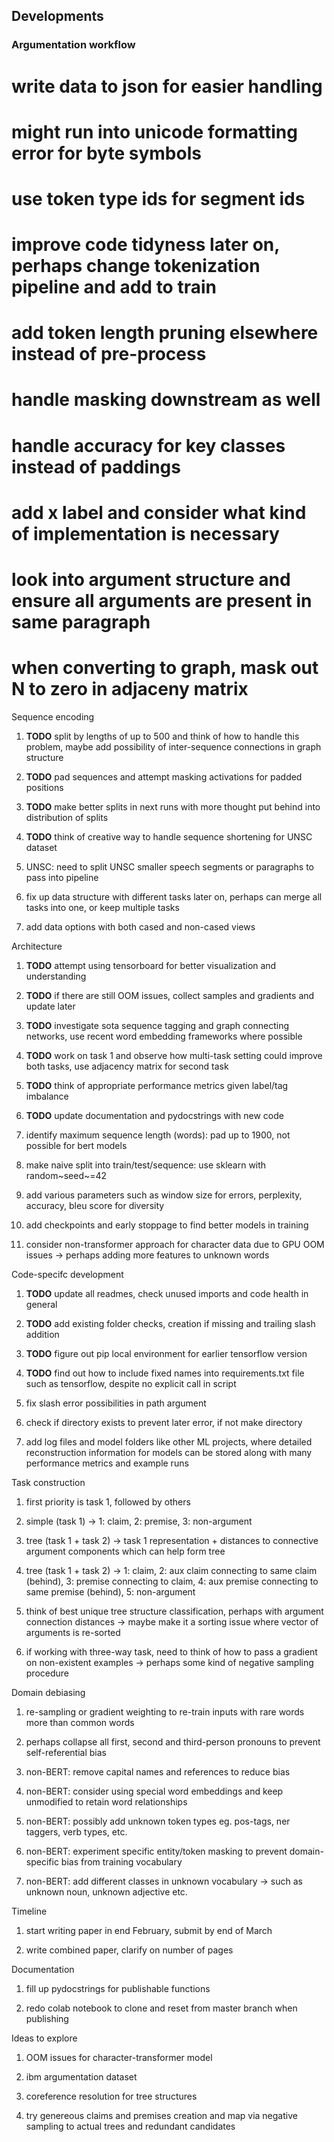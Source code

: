 Developments
------------

### Argumentation workflow

write data to json for easier handling
======================================

might run into unicode formatting error for byte symbols
========================================================

use token type ids for segment ids
==================================

improve code tidyness later on, perhaps change tokenization pipeline and add to train
=====================================================================================

add token length pruning elsewhere instead of pre-process
=========================================================

handle masking downstream as well
=================================

handle accuracy for key classes instead of paddings
===================================================

add x label and consider what kind of implementation is necessary
=================================================================

look into argument structure and ensure all arguments are present in same paragraph
===================================================================================

when converting to graph, mask out N to zero in adjaceny matrix
===============================================================

Sequence encoding

1.  **TODO** split by lengths of up to 500 and think of how
    to handle this problem, maybe add possibility of inter-sequence
    connections in graph structure

2.  **TODO** pad sequences and attempt masking activations
    for padded positions

3.  **TODO** make better splits in next runs with more
    thought put behind into distribution of splits

4.  **TODO** think of creative way to handle sequence
    shortening for UNSC dataset

5.  UNSC: need to split UNSC smaller speech segments or paragraphs to
    pass into pipeline

6.  fix up data structure with different tasks later on, perhaps can
    merge all tasks into one, or keep multiple tasks

7.  add data options with both cased and non-cased views

Architecture

1.  **TODO** attempt using tensorboard for better
    visualization and understanding

2.  **TODO** if there are still OOM issues, collect samples
    and gradients and update later

3.  **TODO** investigate sota sequence tagging and graph
    connecting networks, use recent word embedding frameworks where
    possible

4.  **TODO** work on task 1 and observe how multi-task
    setting could improve both tasks, use adjacency matrix for second
    task

5.  **TODO** think of appropriate performance metrics given
    label/tag imbalance

6.  **TODO** update documentation and pydocstrings with new
    code

7.  identify maximum sequence length (words): pad up to 1900, not
    possible for bert models

8.  make naive split into train/test/sequence: use sklearn with
    random~seed~=42

9.  add various parameters such as window size for errors, perplexity,
    accuracy, bleu score for diversity

10. add checkpoints and early stoppage to find better models in training

11. consider non-transformer approach for character data due to GPU OOM
    issues -\> perhaps adding more features to unknown words

Code-specifc development

1.  **TODO** update all readmes, check unused imports and
    code health in general

2.  **TODO** add existing folder checks, creation if missing
    and trailing slash addition

3.  **TODO** figure out pip local environment for earlier
    tensorflow version

4.  **TODO** find out how to include fixed names into
    requirements.txt file such as tensorflow, despite no explicit call
    in script

5.  fix slash error possibilities in path argument

6.  check if directory exists to prevent later error, if not make
    directory

7.  add log files and model folders like other ML projects, where
    detailed reconstruction information for models can be stored along
    with many performance metrics and example runs

Task construction

1.  first priority is task 1, followed by others

2.  simple (task 1) -\> 1: claim, 2: premise, 3: non-argument

3.  tree (task 1 + task 2) -\> task 1 representation + distances to
    connective argument components which can help form tree

4.  tree (task 1 + task 2) -\> 1: claim, 2: aux claim connecting to same
    claim (behind), 3: premise connecting to claim, 4: aux premise
    connecting to same premise (behind), 5: non-argument

5.  think of best unique tree structure classification, perhaps with
    argument connection distances -\> maybe make it a sorting issue
    where vector of arguments is re-sorted

6.  if working with three-way task, need to think of how to pass a
    gradient on non-existent examples -\> perhaps some kind of negative
    sampling procedure

Domain debiasing

1.  re-sampling or gradient weighting to re-train inputs with rare words
    more than common words

2.  perhaps collapse all first, second and third-person pronouns to
    prevent self-referential bias

3.  non-BERT: remove capital names and references to reduce bias

4.  non-BERT: consider using special word embeddings and keep unmodified
    to retain word relationships

5.  non-BERT: possibly add unknown token types eg. pos-tags, ner
    taggers, verb types, etc.

6.  non-BERT: experiment specific entity/token masking to prevent
    domain-specific bias from training vocabulary

7.  non-BERT: add different classes in unknown vocabulary -\> such as
    unknown noun, unknown adjective etc.

Timeline

1.  start writing paper in end February, submit by end of March

2.  write combined paper, clarify on number of pages

Documentation

1.  fill up pydocstrings for publishable functions

2.  redo colab notebook to clone and reset from master branch when
    publishing

Ideas to explore

1.  OOM issues for character-transformer model

2.  ibm argumentation dataset

3.  coreference resolution for tree structures

4.  try genereous claims and premises creation and map via negative
    sampling to actual trees and redundant candidates
